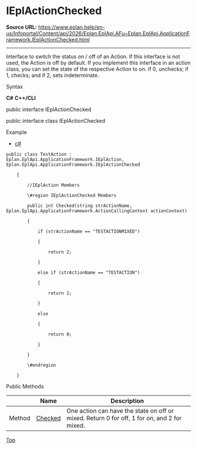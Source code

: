 # IEplActionChecked

**Source URL:** https://www.eplan.help/en-us/Infoportal/Content/api/2026/Eplan.EplApi.AFu~Eplan.EplApi.ApplicationFramework.IEplActionChecked.html

---

Interface to switch the status on / off of an Action. If this interface is not used, the Action is off by default. If you implement this interface in an action class, you can set the state of the respective Action to on. If 0, unchecks; if 1, checks; and if 2, sets indeterminate.

Syntax

**C#**
**C++/CLI**


public interface IEplActionChecked

public interface class IEplActionChecked


Example

- [c#](#i-tab-content-5e2ea7d3-f8d7-4514-9a1f-2e8f6bb9c13f)

```
public class TestAction : Eplan.EplApi.ApplicationFramework.IEplAction, Eplan.EplApi.ApplicationFramework.IEplActionChecked

    {

        //IEplAction Members

        \#region IEplActionChecked Members

        public int Checked(string strActionName, Eplan.EplApi.ApplicationFramework.ActionCallingContext actionContext)

        {

            if (strActionName == "TESTACTIONMIXED")

            {

                return 2;

            } 

			else if (strActionName == "TESTACTION")

            {

                return 1;

            }

            else 

            {

                return 0;

            }

        }

        \#endregion

    }
```

Public Methods

|  | Name | Description |
| --- | --- | --- |
| Method | [Checked](Eplan.EplApi.AFu~Eplan.EplApi.ApplicationFramework.IEplActionChecked~Checked.html) | One action can have the state on off or mixed. Return 0 for off, 1 for on, and 2 for mixed. |

[Top](#top)
